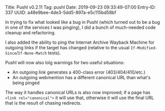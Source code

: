 Title: Pushl v0.2.11
Tag: pushl
Date: 2019-09-23 09:33:49-07:00
Entry-ID: 337
UUID: a48e9bee-4de3-5dd5-897a-e5c115bd58bf

In trying to fix what looked like a bug in Pushl (which turned out to be a bug in one of the services I was pinging), I did a bunch of much-needed code cleanup and refactoring.

I also added the ability to ping the Internet Archive Wayback Machine for outgoing links if the target has changed (relative to the usual `If-Modified-Since`/`If-None-Match` tests).

Pushl will now also lolg warnings for two useful situations:

* An outgoing link generates a 400-class error (403/404/410/etc.)
* An outgoing webmention has a different canonical URL than what's being pinged

The way it handles canonical URLs is also now improved; if a page has `<link rel="canonical">` it will use that, otherwise it will use the final URL that is the result of chasing redirects.
